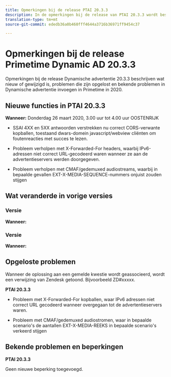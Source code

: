 ```yaml
---
title: Opmerkingen bij de release PTAI 20.3.3
description: In de opmerkingen bij de release van PTAI 20.3.3 wordt beschreven wat nieuw of gewijzigd is, wat de opgeloste en bekende problemen zijn in de dynamische invoeging van Primetime in 2020.
translation-type: tm+mt
source-git-commit: ededb36a0b460fff4644a3716b36971ff9454c37

---
```



# Opmerkingen bij de release Primetime Dynamic AD 20.3.3

Opmerkingen bij de release Dynamische advertentie 20.3.3 beschrijven wat nieuw of gewijzigd is, problemen die zijn opgelost en bekende problemen in Dynamische advertentie invoegen in Primetime in 2020.

## Nieuwe functies in PTAI 20.3.3

**Wanneer:** Donderdag 26 maart 2020, 3.00 uur tot 4.00 uur OOSTENRIJK

* SSAI 4XX en 5XX antwoorden verstrekken nu correct CORS-verwante kopballen, toestaand dwars-domein javascript/webview cliënten om foutenreacties met succes te lezen.

* Probleem verholpen met X-Forwarded-For headers, waarbij IPv6-adressen niet correct URL-gecodeerd waren wanneer ze aan de advertentieservers werden doorgegeven.

* Probleem verholpen met CMAF/gedemuxed audiostreams, waarbij in bepaalde gevallen EXT-X-MEDIA-SEQUENCE-nummers onjuist zouden stijgen

## Wat veranderde in vorige versies

### Versie

**Wanneer:**

### Versie

**Wanneer:**

## Opgeloste problemen

Wanneer de oplossing aan een gemelde kwestie wordt geassocieerd, wordt een verwijzing van Zendesk getoond. Bijvoorbeeld ZD#xxxxx.

**PTAI 20.3.3**

* Probleem met X-Forwarded-For kopballen, waar IPv6 adressen niet correct URL gecodeerd wanneer overgegaan tot de advertentieservers waren.

* Probleem met CMAF/gedemuxed audiostromen, waar in bepaalde scenario&#39;s de aantallen EXT-X-MEDIA-REEKS in bepaalde scenario&#39;s verkeerd stijgen

## Bekende problemen en beperkingen

**PTAI 20.3.3**

Geen nieuwe beperking toegevoegd.
